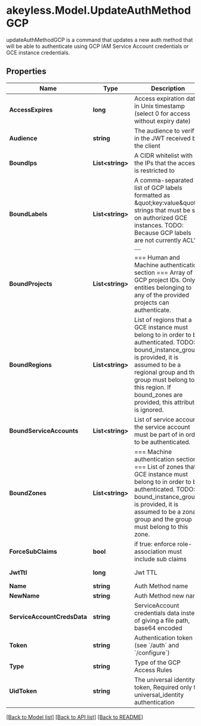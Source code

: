 # akeyless.Model.UpdateAuthMethodGCP
updateAuthMethodGCP is a command that updates a new auth method that will be able to authenticate using GCP IAM Service Account credentials or GCE instance credentials.

## Properties

Name | Type | Description | Notes
------------ | ------------- | ------------- | -------------
**AccessExpires** | **long** | Access expiration date in Unix timestamp (select 0 for access without expiry date) | [optional] [default to 0]
**Audience** | **string** | The audience to verify in the JWT received by the client | [default to "akeyless.io"]
**BoundIps** | **List&lt;string&gt;** | A CIDR whitelist with the IPs that the access is restricted to | [optional] 
**BoundLabels** | **List&lt;string&gt;** | A comma-separated list of GCP labels formatted as \&quot;key:value\&quot; strings that must be set on authorized GCE instances. TODO: Because GCP labels are not currently ACL&#39;d .... | [optional] 
**BoundProjects** | **List&lt;string&gt;** | &#x3D;&#x3D;&#x3D; Human and Machine authentication section &#x3D;&#x3D;&#x3D; Array of GCP project IDs. Only entities belonging to any of the provided projects can authenticate. | [optional] 
**BoundRegions** | **List&lt;string&gt;** | List of regions that a GCE instance must belong to in order to be authenticated. TODO: If bound_instance_groups is provided, it is assumed to be a regional group and the group must belong to this region. If bound_zones are provided, this attribute is ignored. | [optional] 
**BoundServiceAccounts** | **List&lt;string&gt;** | List of service accounts the service account must be part of in order to be authenticated. | [optional] 
**BoundZones** | **List&lt;string&gt;** | &#x3D;&#x3D;&#x3D; Machine authentication section &#x3D;&#x3D;&#x3D; List of zones that a GCE instance must belong to in order to be authenticated. TODO: If bound_instance_groups is provided, it is assumed to be a zonal group and the group must belong to this zone. | [optional] 
**ForceSubClaims** | **bool** | if true: enforce role-association must include sub claims | [optional] 
**JwtTtl** | **long** | Jwt TTL | [optional] [default to 0]
**Name** | **string** | Auth Method name | 
**NewName** | **string** | Auth Method new name | [optional] 
**ServiceAccountCredsData** | **string** | ServiceAccount credentials data instead of giving a file path, base64 encoded | [optional] 
**Token** | **string** | Authentication token (see &#x60;/auth&#x60; and &#x60;/configure&#x60;) | [optional] 
**Type** | **string** | Type of the GCP Access Rules | 
**UidToken** | **string** | The universal identity token, Required only for universal_identity authentication | [optional] 

[[Back to Model list]](../README.md#documentation-for-models) [[Back to API list]](../README.md#documentation-for-api-endpoints) [[Back to README]](../README.md)

